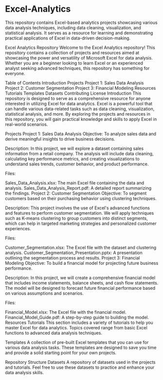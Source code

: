 # Excel-Analytics
This repository contains Excel-based analytics projects showcasing various data analysis techniques, including data cleaning, visualization, and statistical analysis. It serves as a resource for learning and demonstrating practical applications of Excel in data-driven decision-making.

Excel Analytics Repository
Welcome to the Excel Analytics repository! This repository contains a collection of projects and resources aimed at showcasing the power and versatility of Microsoft Excel for data analysis. Whether you are a beginner looking to learn Excel or an experienced analyst seeking advanced techniques, this repository has something for everyone.

Table of Contents
Introduction
Projects
Project 1: Sales Data Analysis
Project 2: Customer Segmentation
Project 3: Financial Modeling
Resources
Tutorials
Templates
Datasets
Contributing
License
Introduction
This repository is designed to serve as a comprehensive resource for anyone interested in utilizing Excel for data analytics. Excel is a powerful tool that can handle various data-related tasks such as data cleaning, visualization, statistical analysis, and more. By exploring the projects and resources in this repository, you will gain practical knowledge and skills to apply Excel in real-world scenarios.

Projects
Project 1: Sales Data Analysis
Objective: To analyze sales data and derive meaningful insights to drive business decisions.

Description: In this project, we will explore a dataset containing sales information from a retail company. The analysis will include data cleaning, calculating key performance metrics, and creating visualizations to understand sales trends, customer behavior, and product performance.

Files:

Sales_Data_Analysis.xlsx: The main Excel file containing the data and analysis.
Sales_Data_Analysis_Report.pdf: A detailed report summarizing the findings.
Project 2: Customer Segmentation
Objective: To segment customers based on their purchasing behavior using clustering techniques.

Description: This project involves the use of Excel's advanced functions and features to perform customer segmentation. We will apply techniques such as K-means clustering to group customers into distinct segments, which can help in targeted marketing strategies and personalized customer experiences.

Files:

Customer_Segmentation.xlsx: The Excel file with the dataset and clustering analysis.
Customer_Segmentation_Presentation.pptx: A presentation outlining the segmentation process and results.
Project 3: Financial Modeling
Objective: To build a financial model for projecting future business performance.

Description: In this project, we will create a comprehensive financial model that includes income statements, balance sheets, and cash flow statements. The model will be designed to forecast future financial performance based on various assumptions and scenarios.

Files:

Financial_Model.xlsx: The Excel file with the financial model.
Financial_Model_Guide.pdf: A step-by-step guide to building the model.
Resources
Tutorials
This section includes a variety of tutorials to help you master Excel for data analytics. Topics covered range from basic Excel functions to advanced data analysis techniques.

Templates
A collection of pre-built Excel templates that you can use for various data analysis tasks. These templates are designed to save you time and provide a solid starting point for your own projects.


Repository Structure
Datasets
A repository of datasets used in the projects and tutorials. Feel free to use these datasets to practice and enhance your data analysis skills.
